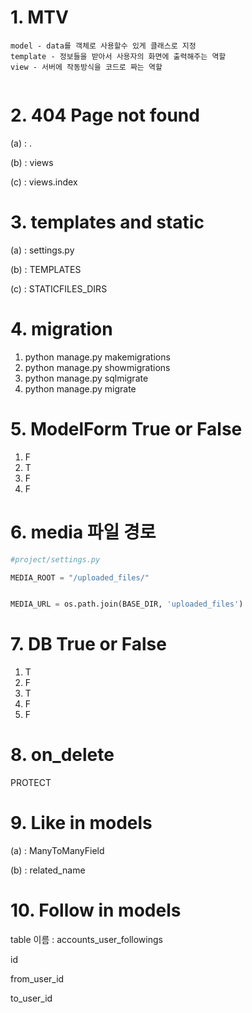 # 1. MTV

```
model - data를 객체로 사용할수 있게 클래스로 지정
template - 정보들을 받아서 사용자의 화면에 출력해주는 역할
view - 서버에 작동방식을 코드로 짜는 역할 


```



# 2. 404 Page not found

(a) : .

(b) : views

(c) : views.index



# 3. templates and static

(a) : settings.py

(b) : TEMPLATES

(c) : STATICFILES_DIRS



# 4. migration

1. python manage.py makemigrations
2. python manage.py showmigrations
3. python manage.py sqlmigrate
4. python manage.py migrate



# 5. ModelForm True or False

1. F
2. T
3. F
4. F



# 6. media 파일 경로

```python
#project/settings.py

MEDIA_ROOT = "/uploaded_files/"


MEDIA_URL = os.path.join(BASE_DIR, 'uploaded_files')
```



# 7. DB True or False

1. T
2. F
3. T
4. F
5. F



# 8. on_delete

PROTECT



# 9. Like in models

(a) : ManyToManyField

(b) : related_name



# 10. Follow in models

table 이름 : accounts_user_followings

id

from_user_id

to_user_id